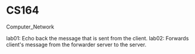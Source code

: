 CS164
=====

Computer_Network

lab01: Echo back the message that is sent from the client.
lab02: Forwards client's message from the forwarder server to the server.
